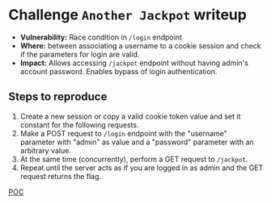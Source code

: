 # Challenge `Another Jackpot` writeup

- **Vulnerability:** Race condition in `/login` endpoint
- **Where:** between associating a username to a cookie session and check if the parameters for login are valid.
- **Impact:** Allows accessing `/jackpot` endpoint without having admin's account password. Enables bypass of login authentication.

## Steps to reproduce

1. Create a new session or copy a valid cookie token value and set it constant for the following requests.
1. Make a POST request to `/login` endpoint with the "username" parameter with "admin" as value and a "password" parameter with an arbitrary value.
1. At the same time (concurrently), perform a GET request to `/jackpot`.
1. Repeat until the server acts as if you are logged in as admin and the GET request returns the flag.

[POC](another_jackpot.py)
